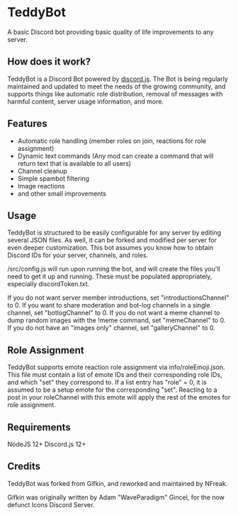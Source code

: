 # TeddyBot
A basic Discord bot providing basic quality of life improvements to any server.

## How does it work?
TeddyBot is a Discord Bot powered by [discord.js](https://discord.js.org/). The Bot is being regularly maintained and updated to meet the needs of the growing community, and supports things like automatic role distribution, removal of messages with harmful content, server usage information, and more.

## Features
* Automatic role handling (member roles on join, reactions for role assignment)
* Dynamic text commands (Any mod can create a command that will return text that is available to all users)
* Channel cleanup
* Simple spambot filtering
* Image reactions
* and other small improvements

## Usage
TeddyBot is structured to be easily configurable for any server by editing several JSON files. As well, it can be forked and modified per server for even deeper customization. This bot assumes you know how to obtain Discord IDs for your server, channels, and roles.

/src/config.js will run upon running the bot, and will create the files you'll need to get it up and running. These must be populated appropriately, especially discordToken.txt.

If you do not want server member introductions, set "introductionsChannel" to 0.
If you want to share moderation and bot-log channels in a single channel, set "botlogChannel" to 0.
If you do not want a meme channel to dump random images with the !meme command, set "memeChannel" to 0.
If you do not have an "images only" channel, set "galleryChannel" to 0.

## Role Assignment
TeddyBot supports emote reaction role assignment via info/roleEmoji.json. This file must contain a list of emote IDs and their corresponding role IDs, and which "set" they correspond to.
If a list entry has "role" = 0, it is assumed to be a setup emote for the corresponding "set". Reacting to a post in your roleChannel with this emote will apply the rest of the emotes for role assignment.

## Requirements
NodeJS 12+
Discord.js 12+

## Credits
TeddyBot was forked from Gifkin, and reworked and maintained by NFreak.

Gifkin was originally written by Adam "WaveParadigm" Gincel, for the now defunct Icons Discord Server.

